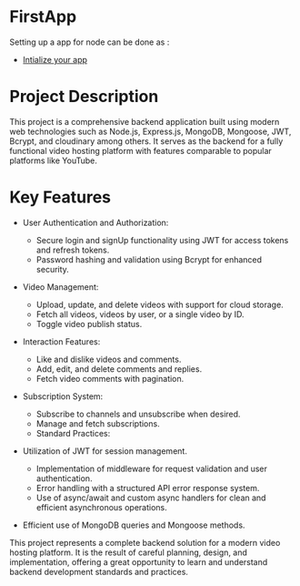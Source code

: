 # FirstApp

Setting up a app for node can be done as :

- [Intialize your app](https://app.eraser.io/workspace/Y9ZpAGTPldaZnvLInjZx?origin=share)


# Project Description

This project is a comprehensive backend application built using modern web technologies such as Node.js, Express.js, MongoDB, Mongoose, JWT, Bcrypt, and cloudinary among others. It serves as the backend for a fully functional video hosting platform with features comparable to popular platforms like YouTube. 


# Key Features

* User Authentication and Authorization:
  * Secure login and signUp functionality using JWT for access tokens and refresh tokens.
  * Password hashing and validation using Bcrypt for enhanced security.

* Video Management:
  * Upload, update, and delete videos with support for cloud storage.
  * Fetch all videos, videos by user, or a single video by ID.
  * Toggle video publish status.

* Interaction Features:
  * Like and dislike videos and comments.
  * Add, edit, and delete comments and replies.
  * Fetch video comments with pagination.

* Subscription System:
  * Subscribe to channels and unsubscribe when desired.
  * Manage and fetch subscriptions.
  * Standard Practices:

* Utilization of JWT for session management.
  * Implementation of middleware for request validation and user authentication.
  * Error handling with a structured API error response system.
  * Use of async/await and custom async handlers for clean and efficient asynchronous operations.

* Efficient use of MongoDB queries and Mongoose methods.


This project represents a complete backend solution for a modern video hosting platform. It is the result of careful planning, design, and implementation, offering a great opportunity to learn and understand backend development standards and practices. 